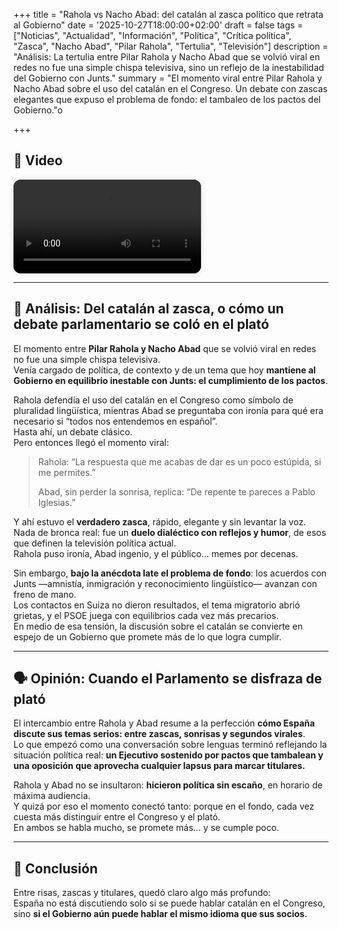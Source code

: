 +++
title = "Rahola vs Nacho Abad: del catalán al zasca político que retrata al Gobierno"
date = '2025-10-27T18:00:00+02:00'
draft = false
tags = ["Noticias", "Actualidad", "Información", "Política", "Crítica política", "Zasca", "Nacho Abad", "Pilar Rahola", "Tertulia", "Televisión"]
description = "Análisis: La tertulia entre Pilar Rahola y Nacho Abad que se volvió viral en redes no fue una simple chispa televisiva, sino un reflejo de la inestabilidad del Gobierno con Junts."
summary = "El momento viral entre Pilar Rahola y Nacho Abad sobre el uso del catalán en el Congreso. Un debate con zascas elegantes que expuso el problema de fondo: el tambaleo de los pactos del Gobierno."o

+++

## 🎥 Video

<video
  controls
  preload="metadata"
  playsinline
  style="max-width:100%; height:auto; border-radius:12px; box-shadow:0 0 10px rgba(0,0,0,0.15); background:#000;">
  <source src="https://pub-240094f2e1ec4a01996b0538dbaed474.r2.dev/NachoVSPIlarRahola.mp4.mp4" type="video/mp4">
</video>

---

## 🧠 Análisis: Del catalán al zasca, o cómo un debate parlamentario se coló en el plató

El momento entre **Pilar Rahola y Nacho Abad** que se volvió viral en redes no fue una simple chispa televisiva.  
Venía cargado de política, de contexto y de un tema que hoy **mantiene al Gobierno en equilibrio inestable con Junts: el cumplimiento de los pactos**.  

Rahola defendía el uso del catalán en el Congreso como símbolo de pluralidad lingüística, mientras Abad se preguntaba con ironía para qué era necesario si “todos nos entendemos en español”.  
Hasta ahí, un debate clásico.  
Pero entonces llegó el momento viral:  

> Rahola: “La respuesta que me acabas de dar es un poco estúpida, si me permites.”  
>  
> Abad, sin perder la sonrisa, replica: “De repente te pareces a Pablo Iglesias.”  

Y ahí estuvo el **verdadero zasca**, rápido, elegante y sin levantar la voz.  
Nada de bronca real: fue un **duelo dialéctico con reflejos y humor**, de esos que definen la televisión política actual.  
Rahola puso ironía, Abad ingenio, y el público... memes por decenas.  

Sin embargo, **bajo la anécdota late el problema de fondo**: los acuerdos con Junts —amnistía, inmigración y reconocimiento lingüístico— avanzan con freno de mano.  
Los contactos en Suiza no dieron resultados, el tema migratorio abrió grietas, y el PSOE juega con equilibrios cada vez más precarios.  
En medio de esa tensión, la discusión sobre el catalán se convierte en espejo de un Gobierno que promete más de lo que logra cumplir.  

---

## 🗣️ Opinión: Cuando el Parlamento se disfraza de plató  

El intercambio entre Rahola y Abad resume a la perfección **cómo España discute sus temas serios: entre zascas, sonrisas y segundos virales**.  
Lo que empezó como una conversación sobre lenguas terminó reflejando la situación política real: **un Ejecutivo sostenido por pactos que tambalean y una oposición que aprovecha cualquier lapsus para marcar titulares.**  

Rahola y Abad no se insultaron: **hicieron política sin escaño**, en horario de máxima audiencia.  
Y quizá por eso el momento conectó tanto: porque en el fondo, cada vez cuesta más distinguir entre el Congreso y el plató.  
En ambos se habla mucho, se promete más… y se cumple poco.  

---

## 🧩 Conclusión  

Entre risas, zascas y titulares, quedó claro algo más profundo:  
España no está discutiendo solo si se puede hablar catalán en el Congreso, sino **si el Gobierno aún puede hablar el mismo idioma que sus socios**.  

